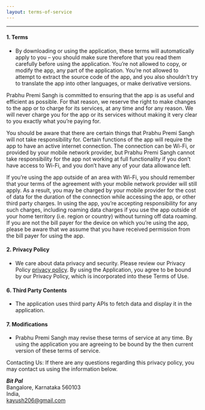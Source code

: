 ```yaml
---
layout: terms-of-service
---
```


* * *
#### [](#header-4)1. Terms

*   By downloading or using the application, these terms will automatically apply to you – you should make sure therefore that you read them carefully before using the application. You’re not allowed to copy, or modify the app, any part of the application. You’re not allowed to attempt to extract the source code of the app, and you also shouldn’t try to translate the app into other languages, or make derivative versions.

Prabhu Premi Sangh is committed to ensuring that the app is as useful and efficient as possible. For that reason, we reserve the right to make changes to the app or to charge for its services, at any time and for any reason. We will never charge you for the app or its services without making it very clear to you exactly what you’re paying for.

You should be aware that there are certain things that Prabhu Premi Sangh will not take responsibility for. Certain functions of the app will require the app to have an active internet connection. The connection can be Wi-Fi, or provided by your mobile network provider, but Prabhu Premi Sangh cannot take responsibility for the app not working at full functionality if you don’t have access to Wi-Fi, and you don’t have any of your data allowance left.

If you’re using the app outside of an area with Wi-Fi, you should remember that your terms of the agreement with your mobile network provider will still apply. As a result, you may be charged by your mobile provider for the cost of data for the duration of the connection while accessing the app, or other third party charges. In using the app, you’re accepting responsibility for any such charges, including roaming data charges if you use the app outside of your home territory (i.e. region or country) without turning off data roaming. If you are not the bill payer for the device on which you’re using the app, please be aware that we assume that you have received permission from the bill payer for using the app.


#### [](#header-4)2. Privacy Policy

*   We care about data privacy and security. Please review our Privacy Policy [privacy policy](https://architch.github.io/PPSAppPolicies/privacy-policy). By using the Application, you agree to be bound by our Privacy Policy, which is incorporated into these Terms of Use. 

#### [](#header-4)6. Third Party Contents

*   The application uses third party APIs to fetch data and display it in the application. 

#### [](#header-4)7. Modifications

*   Prabhu Premi Sangh may revise these terms of service at any time. By using the application you are agreeing to be bound by the then current version of these terms of service.


Contacting Us:
If there are any questions regarding this privacy policy, you may contact us using the information below.

***Bit Pal***  
Bangalore, Karnataka 560103  
India,  
kayush206@gmail.com   
